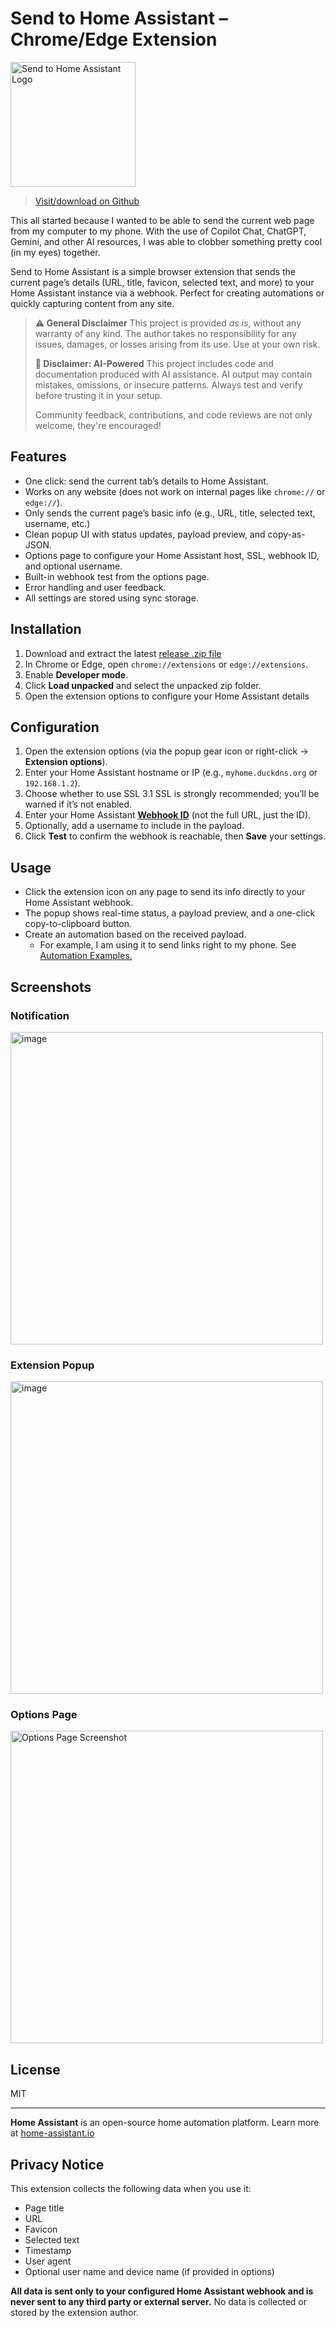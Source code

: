 # Send to Home Assistant – Chrome/Edge Extension

<img src="https://raw.githubusercontent.com/JOHLC/Send-to-Home-Assistant/refs/heads/main/package/icon.png" alt="Send to Home Assistant Logo" width="200" />       

> <a class="github-button" href="https://github.com/JOHLC/Send-to-Home-Assistant" data-color-scheme="no-preference: dark; light: light; dark: dark;" data-size="large" aria-label="Download JOHLC/Send-to-Home-Assistant on GitHub">Visit/download on Github</a>

This all started because I wanted to be able to send the current web page from my computer to my phone. With the use of Copilot Chat, ChatGPT, Gemini, and other AI resources, I was able to clobber something pretty cool (in my eyes) together.

Send to Home Assistant is a simple browser extension that sends the current page’s details (URL, title, favicon, selected text, and more) to your Home Assistant instance via a webhook. Perfect for creating automations or quickly capturing content from any site.  

> **⚠️ General Disclaimer**
> This project is provided *as is*, without any warranty of any kind. The author takes no responsibility for any issues, damages, or losses arising from its use. Use at your own risk.  
>
> **🤖 Disclaimer: AI-Powered**
> This project includes code and documentation produced with AI assistance. AI output may contain mistakes, omissions, or insecure patterns. Always test and verify before trusting it in your setup.
>
> Community feedback, contributions, and code reviews are not only welcome, they're encouraged!  

## Features  

- One click: send the current tab’s details to Home Assistant.  
- Works on any website (does not work on internal pages like `chrome://` or `edge://`).  
- Only sends the current page’s basic info (e.g., URL, title, selected text, username, etc.)
- Clean popup UI with status updates, payload preview, and copy-as-JSON.  
- Options page to configure your Home Assistant host, SSL, webhook ID, and optional username.  
- Built-in webhook test from the options page.  
- Error handling and user feedback.  
- All settings are stored using sync storage.  

## Installation  

1. Download and extract the latest [release .zip file](https://github.com/JOHLC/Send-to-Home-Assistant/releases/latest)
2. In Chrome or Edge, open `chrome://extensions` or `edge://extensions`.  
3. Enable **Developer mode**.  
4. Click **Load unpacked** and select the unpacked zip folder.  
5. Open the extension options to configure your Home Assistant details

## Configuration  

1. Open the extension options (via the popup gear icon or right-click → **Extension options**).  
2. Enter your Home Assistant hostname or IP (e.g., `myhome.duckdns.org` or `192.168.1.2`).  
3. Choose whether to use SSL 
3.1 SSL is strongly recommended; you’ll be warned if it’s not enabled.
5. Enter your Home Assistant **[Webhook ID](https://www.home-assistant.io/docs/automation/trigger/#webhook-trigger)** (not the full URL, just the ID).  
6. Optionally, add a username to include in the payload.  
7. Click **Test** to confirm the webhook is reachable, then **Save** your settings.  

## Usage  

- Click the extension icon on any page to send its info directly to your Home Assistant webhook.  
- The popup shows real-time status, a payload preview, and a one-click copy-to-clipboard button.  
- Create an automation based on the received payload. 
  - For example, I am using it to send links right to my phone. See [Automation Examples.](https://github.com/JOHLC/Send-to-Home-Assistant/blob/main/config/automations.md) 



## Screenshots

### Notification
<img width="500" alt="image" src="https://github.com/user-attachments/assets/5f3dd2dc-bb66-491d-acd4-f3fd2acd50e4" />

### Extension Popup 
<img width="500" alt="image" src="https://github.com/user-attachments/assets/1f881395-27cf-4aca-8dee-29440e979e78" />

### Options Page

<img src="https://raw.githubusercontent.com/JOHLC/Send-to-Home-Assistant/refs/heads/main/assets/screenshot-1.png" alt="Options Page Screenshot" width="500" />

## License  

MIT  

---  

**Home Assistant** is an open-source home automation platform. Learn more at [home-assistant.io](https://www.home-assistant.io/)

## Privacy Notice

This extension collects the following data when you use it:
- Page title
- URL
- Favicon
- Selected text
- Timestamp
- User agent
- Optional user name and device name (if provided in options)

**All data is sent only to your configured Home Assistant webhook and is never sent to any third party or external server.**
No data is collected or stored by the extension author.
